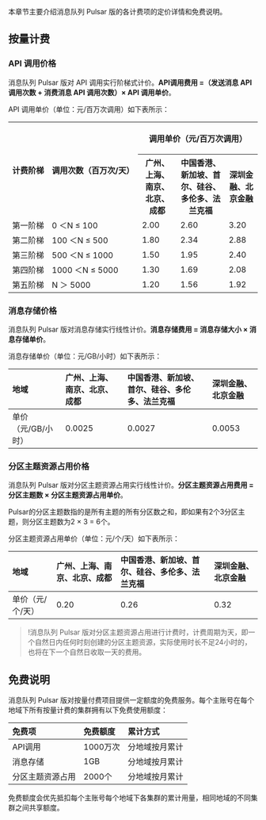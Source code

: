 
本章节主要介绍消息队列 Pulsar 版的各计费项的定价详情和免费说明。

## 按量计费

### API 调用价格

消息队列 Pulsar 版对 API 调用实行阶梯式计价。**API调用费用 =（发送消息 API 调用次数 + 消费消息 API 调用次数）× API 调用单价**。

API 调用单价（单位：元/百万次调用）如下表所示：

<table><tr>
<th rowspan="2"><nobr>计费阶梯</nobr></th>
<th rowspan="2"><nobr>调用次数（百万次/天）</nobr></th>
<th colspan="3"><p align="center">调用单价（元/百万次调用）</p></th>
</tr><tr>
<th>广州、上海、南京、北京、成都</th>
<th>中国香港、新加坡、首尔、硅谷、多伦多、法兰克福</th>
<th>深圳金融、北京金融</th>
</tr><tr>
<td>第一阶梯</td>
<td>0 ＜N ≤ 100</td>
<td>2.00</td>
<td>2.60</td>
<td>3.20</td>
</tr><tr>
<td>第二阶梯</td>
<td>100 ＜N ≤ 500</td>
<td>1.80</td>
<td>2.34</td>
<td>2.88</td>
</tr><tr>
<td>第三阶梯</td>
<td>500 ＜N ≤ 1000</td>
<td>1.50</td>
<td>1.95</td>
<td>2.40</td>
</tr><tr>
<td>第四阶梯</td>
<td>1000 ＜N ≤ 5000</td>
<td>1.30</td>
<td>1.69</td>
<td>2.08</td>
</tr><tr>
<td>第五阶梯</td>
<td>N ＞ 5000</td>
<td>1.20</td>
<td>1.56</td>
<td>1.92</td>
</tr></table>

### 消息存储价格

消息队列 Pulsar 版对消息存储实行线性计价。**消息存储费用 = 消息存储大小 × 消息存储单价**。

消息存储单价（单位：元/GB/小时）如下表所示：

| 地域               | 广州、上海、南京、北京、成都 | 中国香港、新加坡、首尔、硅谷、多伦多、法兰克福 | 深圳金融、北京金融 |
| :----------------- | :--------------------------- | :--------------------------------------------- | :----------------- |
| 单价（元/GB/小时） | 0.0025                       | 0.0027                                         | 0.0053             |

### 分区主题资源占用价格

消息队列 Pulsar 版对分区主题资源占用实行线性计价。**分区主题资源占用费用 = 分区主题数 × 分区主题资源占用单价**。

Pulsar的分区主题数指的是所有主题的所有分区数之和，即如果有2个3分区主题，则分区主题数为2 × 3 = 6个。

分区主题资源占用单价（单位：元/个/天）如下表所示：

| 地域             | 广州、上海、南京、北京、成都 | 中国香港、新加坡、首尔、硅谷、多伦多、法兰克福 | 深圳金融、北京金融 |
| :--------------- | :--------------------------- | :--------------------------------------------- | :----------------- |
| 单价（元/个/天） | 0.20                         | 0.26                                           | 0.32               |

>!消息队列 Pulsar 版对分区主题资源占用进行计费时，计费周期为天，即一个自然日内任何时刻创建的分区主题资源，实际使用时长不足24小时的，也将在下一个自然日收取一天的费用。


## 免费说明

消息队列 Pulsar 版对按量付费项目提供一定额度的免费服务。每个主账号在每个地域下所有按量计费的集群拥有以下免费使用额度：

| 免费项           | 免费额度 | 累计方式       |
| :--------------- | :------- | :------------- |
| API调用          | 1000万次 | 分地域按月累计 |
| 消息存储         | 1GB      | 分地域按月累计 |
| 分区主题资源占用 | 2000个   | 分地域按月累计 |

免费额度会优先抵扣每个主账号每个地域下各集群的累计用量，相同地域的不同集群之间共享额度。

